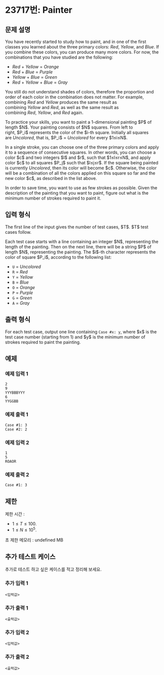 # 23717번: Painter

## 문제 설명


<p>You have recently started to study how to paint, and in one of the first classes you learned about the three primary colors:&nbsp;<i>Red</i>,&nbsp;<i>Yellow</i>, and&nbsp;<i>Blue</i>. If you combine these colors, you can produce many more colors. For now, the combinations that you have studied are the following:</p>

<ul>
<li><i>Red</i>&nbsp;+&nbsp;<i>Yellow</i>&nbsp;=&nbsp;<i>Orange</i></li>
<li><i>Red</i>&nbsp;+&nbsp;<i>Blue</i>&nbsp;=&nbsp;<i>Purple</i></li>
<li><i>Yellow</i>&nbsp;+&nbsp;<i>Blue</i>&nbsp;=&nbsp;<i>Green</i></li>
<li><i>Red</i>&nbsp;+&nbsp;<i>Yellow</i>&nbsp;+&nbsp;<i>Blue</i>&nbsp;=&nbsp;<i>Gray</i></li>
</ul>

<p>You still do not understand shades of colors, therefore the proportion and order of each color in the combination does not matter. For example, combining&nbsp;<i>Red</i>&nbsp;and&nbsp;<i>Yellow</i>&nbsp;produces the same result as combining&nbsp;<i>Yellow</i>&nbsp;and&nbsp;<i>Red</i>, as well as the same result as combining&nbsp;<i>Red</i>,&nbsp;<i>Yellow</i>, and&nbsp;<i>Red</i>&nbsp;again.</p>

<p>To practice your skills, you want to paint a 1-dimensional painting&nbsp;$P$&nbsp;of length&nbsp;$N$. Your painting consists of&nbsp;$N$&nbsp;squares. From left to right,&nbsp;$P_i$&nbsp;represents the color of the $i-th square. Initially all squares are&nbsp;<i>Uncolored</i>, that is,&nbsp;$P_i$&nbsp;=&nbsp;<i>Uncolored</i>&nbsp;for every&nbsp;$1≤i≤N$.</p>

<p>In a single stroke, you can choose one of the three primary colors and apply it to a sequence of consecutive squares. In other words, you can choose a color&nbsp;$c$&nbsp;and two integers&nbsp;$l$&nbsp;and&nbsp;$r$, such that&nbsp;$1≤l≤r≤N$, and apply color&nbsp;$c$&nbsp;to all squares&nbsp;$P_j$&nbsp;such that&nbsp;$l≤j≤r$. If the square being painted is currently&nbsp;<i>Uncolored</i>, then its color will become&nbsp;$c$. Otherwise, the color will be a combination of all the colors applied on this square so far and the new color&nbsp;$c$, as described in the list above.</p>

<p>In order to save time, you want to use as few strokes as possible. Given the description of the painting that you want to paint, figure out what is the minimum number of strokes required to paint it.</p>



## 입력 형식


<p>The first line of the input gives the number of test cases, $T$.&nbsp;$T$&nbsp;test cases follow.</p>

<p>Each test case starts with a line containing an integer&nbsp;$N$, representing the length of the painting. Then on the next line, there will be a string&nbsp;$P$&nbsp;of length&nbsp;$N$, representing the painting. The&nbsp;$i$-th character represents the color of square $P_i$, according to the following list:</p>

<ul>
<li><code>U</code>&nbsp;=&nbsp;<i>Uncolored</i></li>
<li><code>R</code>&nbsp;=&nbsp;<i>Red</i></li>
<li><code>Y</code>&nbsp;=&nbsp;<i>Yellow</i></li>
<li><code>B</code>&nbsp;=&nbsp;<i>Blue</i></li>
<li><code>O</code>&nbsp;=&nbsp;<i>Orange</i></li>
<li><code>P</code>&nbsp;=&nbsp;<i>Purple</i></li>
<li><code>G</code>&nbsp;=&nbsp;<i>Green</i></li>
<li><code>A</code>&nbsp;=&nbsp;<i>Gray</i></li>
</ul>



## 출력 형식


<p>For each test case, output one line containing&nbsp;<code>Case #x: y</code>, where&nbsp;$x$ is the test case number (starting from 1) and&nbsp;$y$&nbsp;is the minimum number of strokes required to paint the painting.</p>



## 예제

### 예제 입력 1

```
2
9
YYYBBBYYY
6
YYGGBB

```

### 예제 출력 1

```
Case #1: 3
Case #2: 2

```
          

### 예제 입력 2

```
1
5
ROAOR

```

### 예제 출력 2

```
Case #1: 3

```
          

## 제한
제한 시간 : 
			<ul>
	<li>$1≤T≤100$.</li>
	<li>$1≤N≤10^5$.</li>
</ul>
			 초
제한 메모리 : undefined MB


## 추가 테스트 케이스

추가로 테스트 하고 싶은 케이스를 적고 정리해 보세요.

### 추가 입력 1

```
<입력값>
```

### 추가 출력 1

```
<출력값>
```

### 추가 입력 2

```
<입력값>
```

### 추가 출력 2

```
<출력값>
```
  
